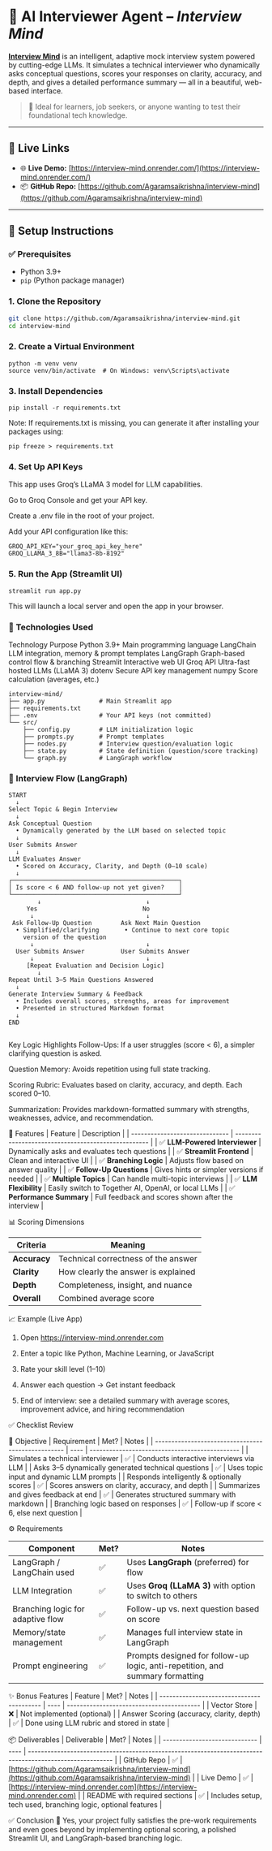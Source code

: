 # 🤖 AI Interviewer Agent – *Interview Mind*

**[Interview Mind](https://interview-mind.onrender.com/)** is an intelligent, adaptive mock interview system powered by cutting-edge LLMs. It simulates a technical interviewer who dynamically asks conceptual questions, scores your responses on clarity, accuracy, and depth, and gives a detailed performance summary — all in a beautiful, web-based interface.

> 🎯 Ideal for learners, job seekers, or anyone wanting to test their foundational tech knowledge.

---

## 🔗 Live Links

- 🌐 **Live Demo:** [https://interview-mind.onrender.com/](https://interview-mind.onrender.com/)
- 📦 **GitHub Repo:** [https://github.com/Agaramsaikrishna/interview-mind](https://github.com/Agaramsaikrishna/interview-mind)

---

## 🚀 Setup Instructions

### ✅ Prerequisites
- Python 3.9+
- `pip` (Python package manager)

### 1. Clone the Repository
```bash
git clone https://github.com/Agaramsaikrishna/interview-mind.git
cd interview-mind
```
### 2. Create a Virtual Environment
```
python -m venv venv
source venv/bin/activate  # On Windows: venv\Scripts\activate
```

### 3. Install Dependencies
```
pip install -r requirements.txt
```
Note: If requirements.txt is missing, you can generate it after installing your packages using:
```
pip freeze > requirements.txt
```

### 4. Set Up API Keys
This app uses Groq’s LLaMA 3 model for LLM capabilities.

Go to Groq Console and get your API key.

Create a .env file in the root of your project.

Add your API configuration like this:

```
GROQ_API_KEY="your_groq_api_key_here"
GROQ_LLAMA_3_8B="llama3-8b-8192"
```
### 5. Run the App (Streamlit UI)
```
streamlit run app.py
```
This will launch a local server and open the app in your browser.

### 🧠 Technologies Used
Technology	Purpose
Python 3.9+	Main programming language
LangChain	LLM integration, memory & prompt templates
LangGraph	Graph-based control flow & branching
Streamlit	Interactive web UI
Groq API	Ultra-fast hosted LLMs (LLaMA 3)
dotenv	Secure API key management
numpy	Score calculation (averages, etc.)

```
interview-mind/
├── app.py               # Main Streamlit app
├── requirements.txt
├── .env                 # Your API keys (not committed)
└── src/
    ├── config.py        # LLM initialization logic
    ├── prompts.py       # Prompt templates
    ├── nodes.py         # Interview question/evaluation logic
    ├── state.py         # State definition (question/score tracking)
    └── graph.py         # LangGraph workflow

```

### 🔄 Interview Flow (LangGraph)

```
START
  ↓
Select Topic & Begin Interview
  ↓
Ask Conceptual Question
  • Dynamically generated by the LLM based on selected topic
  ↓
User Submits Answer
  ↓
LLM Evaluates Answer
  • Scored on Accuracy, Clarity, and Depth (0–10 scale)
  ↓
┌──────────────────────────────────────────────┐
│ Is score < 6 AND follow-up not yet given?    │
└──────────────────────────────────────────────┘
        ↓                             ↓
     Yes                             No
      ↓                               ↓
 Ask Follow-Up Question        Ask Next Main Question
  • Simplified/clarifying       • Continue to next core topic
    version of the question
      ↓                               ↓
  User Submits Answer          User Submits Answer
      ↓                               ↓
     [Repeat Evaluation and Decision Logic]
        ↓
Repeat Until 3–5 Main Questions Answered
  ↓
Generate Interview Summary & Feedback
  • Includes overall scores, strengths, areas for improvement
  • Presented in structured Markdown format
  ↓
END


```
Key Logic Highlights
Follow-Ups: If a user struggles (score < 6), a simpler clarifying question is asked.

Question Memory: Avoids repetition using full state tracking.

Scoring Rubric: Evaluates based on clarity, accuracy, and depth. Each scored 0–10.

Summarization: Provides markdown-formatted summary with strengths, weaknesses, advice, and recommendation.

🌟 Features
| Feature                        | Description                                         |
| ------------------------------ | --------------------------------------------------- |
| ✅ **LLM-Powered Interviewer** | Dynamically asks and evaluates tech questions       |
| ✅ **Streamlit Frontend**      | Clean and interactive UI                            |
| ✅ **Branching Logic**         | Adjusts flow based on answer quality                |
| ✅ **Follow-Up Questions**     | Gives hints or simpler versions if needed           |
| ✅ **Multiple Topics**         | Can handle multi-topic interviews                   |
| ✅ **LLM Flexibility**         | Easily switch to Together AI, OpenAI, or local LLMs |
| ✅ **Performance Summary**     | Full feedback and scores shown after the interview  |

📊 Scoring Dimensions

| Criteria     | Meaning                             |
| ------------ | ----------------------------------- |
| **Accuracy** | Technical correctness of the answer |
| **Clarity**  | How clearly the answer is explained |
| **Depth**    | Completeness, insight, and nuance   |
| **Overall**  | Combined average score              |

📈 Example (Live App) 

1. Open https://interview-mind.onrender.com

2. Enter a topic like Python, Machine Learning, or JavaScript

3. Rate your skill level (1–10)

4. Answer each question → Get instant feedback

5. End of interview: see a detailed summary with average scores, improvement advice, and hiring recommendation


✅ Checklist Review 

🧠 Objective 
| Requirement                                        | Met? | Notes                                          |
| -------------------------------------------------- | ---- | ---------------------------------------------- |
| Simulates a technical interviewer                  | ✅    | Conducts interactive interviews via LLM        |
| Asks 3–5 dynamically generated technical questions | ✅    | Uses topic input and dynamic LLM prompts       |
| Responds intelligently & optionally scores         | ✅    | Scores answers on clarity, accuracy, and depth |
| Summarizes and gives feedback at end               | ✅    | Generates structured summary with markdown     |
| Branching logic based on responses                 | ✅    | Follow-up if score < 6, else next question     |


⚙️ Requirements 

| Component                         | Met? | Notes                                                                          |
| --------------------------------- | ---- | -----------------------------------------------------------------------------  |
| LangGraph / LangChain used        | ✅    | Uses **LangGraph** (preferred) for flow                                       |
| LLM Integration                   | ✅    | Uses **Groq (LLaMA 3)** with option to switch to others                       |
| Branching logic for adaptive flow | ✅    | Follow-up vs. next question based on score                                    |
| Memory/state management           | ✅    | Manages full interview state in LangGraph                                     |
| Prompt engineering                | ✅    | Prompts designed for follow-up logic, anti-repetition, and summary formatting |


✨ Bonus Features 
| Feature                                   | Met? | Notes                                     |
| ----------------------------------------- | ---- | ----------------------------------------- |
| Vector Store                              | ❌    | Not implemented (optional)                |
| Answer Scoring (accuracy, clarity, depth) | ✅    | Done using LLM rubric and stored in state |


📦 Deliverables 
| Deliverable                   | Met? | Notes                                                                                                     |
| ----------------------------- | ---- | --------------------------------------------------------------------------------------------------------  |
| GitHub Repo                   | ✅    | [https://github.com/Agaramsaikrishna/interview-mind](https://github.com/Agaramsaikrishna/interview-mind) |
| Live Demo                     | ✅    | [https://interview-mind.onrender.com](https://interview-mind.onrender.com)                               |
| README with required sections | ✅    | Includes setup, tech used, branching logic, optional features                                            |


✅ Conclusion
🎉 Yes, your project fully satisfies the pre-work requirements and even goes beyond by implementing optional scoring, a polished Streamlit UI, and LangGraph-based branching logic.


 
